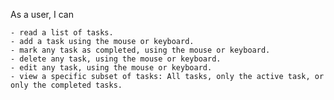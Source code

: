 As a user, I can

    - read a list of tasks.
    - add a task using the mouse or keyboard.
    - mark any task as completed, using the mouse or keyboard.
    - delete any task, using the mouse or keyboard.
    - edit any task, using the mouse or keyboard.
    - view a specific subset of tasks: All tasks, only the active task, or only the completed tasks.
